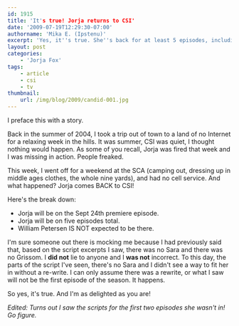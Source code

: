 ```yaml
---
id: 1915
title: 'It's true! Jorja returns to CSI'
date: '2009-07-19T12:29:30-07:00'
authorname: 'Mika E. (Ipstenu)'
excerpt: 'Yes, it''s true. She''s back for at least 5 episodes, including the premiere, however this will be sans Grissom.'
layout: post
categories:
    - 'Jorja Fox'
tags:
    - article
    - csi
    - tv
thumbnail:
    url: /img/blog/2009/candid-001.jpg
---
```


I preface this with a story.

Back in the summer of 2004, I took a trip out of town to a land of no Internet for a relaxing week in the hills.  It was summer, CSI was quiet, I thought nothing would happen.  As some of you recall, Jorja was fired that week and I was missing in action.  People freaked.

This week, I went off for a weekend at the SCA (camping out, dressing up in middle ages clothes, the whole nine yards), and had no cell service.  And what happened?  Jorja comes BACK to CSI!

Here's the break down:

* Jorja will be on the Sept 24th premiere episode.
* Jorja will be on five episodes total.
* William Petersen IS NOT expected to be there.

I'm sure someone out there is mocking me because I had previously said that, based on the script excerpts I saw, there was no Sara and there was no Grissom.  I **did not** lie to anyone and I **was not** incorrect.  To this day, the parts of the script I've seen, there's no Sara and I didn't see a way to fit her in without a re-write.  I can only assume there was a rewrite, or what I saw will not be the first episode of the season. It happens.

So yes, it's true.  And I'm as delighted as you are!

_Edited: Turns out I saw the scripts for the first two episodes she wasn't in! Go figure._
